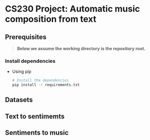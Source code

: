 # CS230 Project: Automatic music composition from text

## Prerequisites

> __Below we assume the working directory is the repository root.__

### Install dependencies

- Using pip

  ```sh
  # Install the dependencies
  pip install -r requirements.txt
  ```

## Datasets


## Text to sentimemts

## Sentiments to music 


